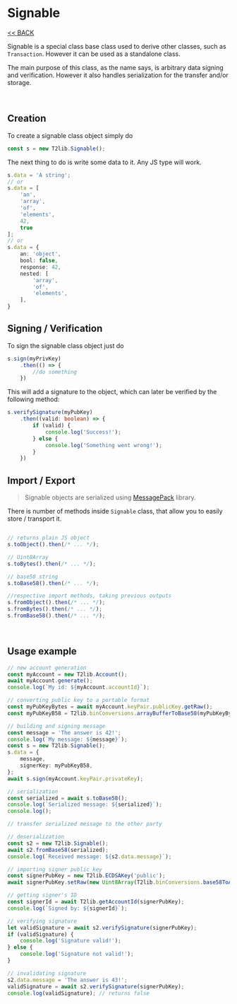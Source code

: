 # Signable
[<< BACK](index.md)

Signable is a special class base class used to derive other classes, such as `Transaction`. However it can be used as a standalone class.

The main purpose of this class, as the name says, is arbitrary data signing and verification. However it also handles serialization for the transfer and/or storage.

<br/>

## Creation

To create a signable class object simply do
```ts
const s = new T2lib.Signable();
```
The next thing to do is write some data to it. Any JS type will work.
```ts
s.data = 'A string';
// or
s.data = [
    'an',
    'array',
    'of',
    'elements',
    42,
    true
];
// or
s.data = {
    an: 'object',
    bool: false,
    response: 42,
    nested: [
        'array',
        'of',
        'elements',
    ],
}
```

## Signing / Verification

To sign the signable class object just do
```ts
s.sign(myPrivKey)
    .then(() => {
        //do something
    })
```

This will add a signature to the object, which can later be verified by the following method:
```ts
s.verifySignature(myPubKey)
    .then((valid: boolean) => {
        if (valid) {
            console.log('Success!');
        } else {
            console.log('Something went wrong!');
        }
    })
```

## Import / Export

> Signable objects are serialized using [MessagePack](https://en.wikipedia.org/wiki/MessagePack) library.

There is number of methods inside `Signable` class, that allow you to easily store / transport it.
```ts

// returns plain JS object
s.toObject().then(/* ... */);

// Uint8Array
s.toBytes().then(/* ... */);

// base58 string
s.toBase58().then(/* ... */);

//respective import methods, taking previous outputs
s.fromObject().then(/* ... */);
s.fromBytes().then(/* ... */);
s.fromBase58().then(/* ... */);
```

<br/>

## Usage example
```ts
// new account generation
const myAccount = new T2lib.Account();
await myAccount.generate();
console.log(`My id: ${myAccount.accountId}`);

// converting public key to a portable format
const myPubKeyBytes = await myAccount.keyPair.publicKey.getRaw();
const myPubKeyB58 = T2lib.binConversions.arrayBufferToBase58(myPubKeyBytes);

// building and signing message
const message = 'The answer is 42!';
console.log(`My message: ${message}`);
const s = new T2lib.Signable();
s.data = {
    message,
    signerKey: myPubKeyB58,
};
await s.sign(myAccount.keyPair.privateKey);

// serialization
const serialized = await s.toBase58();
console.log(`Serialized message: ${serialized}`);
console.log();

// transfer serialized message to the other party

// deserialization
const s2 = new T2lib.Signable();
await s2.fromBase58(serialized);
console.log(`Received message: ${s2.data.message}`);

// importing signer public key
const signerPubKey = new T2lib.ECDSAKey('public');
await signerPubKey.setRaw(new Uint8Array(T2lib.binConversions.base58ToArrayBuffer(s2.data.signerKey)));

// getting signer's ID
const signerId = await T2lib.getAccountId(signerPubKey);
console.log(`Signed by: ${signerId}`);

// verifying signature
let validSignature = await s2.verifySignature(signerPubKey);
if (validSignature) {
    console.log('Signature valid!');
} else {
    console.log('Signature not valid!');
}

// invalidating signature
s2.data.message = 'The answer is 43!';
validSignature = await s2.verifySignature(signerPubKey);
console.log(validSignature); // returns false
```